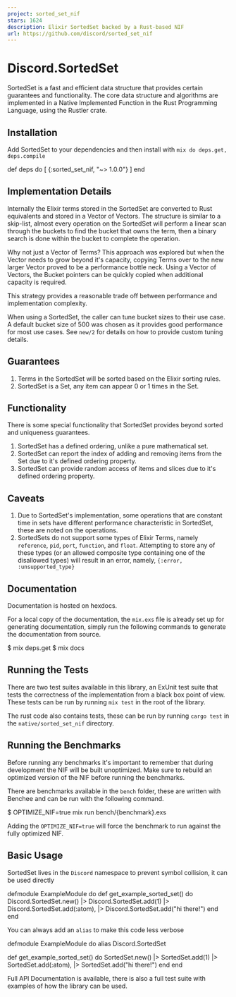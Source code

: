 ```yaml
---
project: sorted_set_nif
stars: 1624
description: Elixir SortedSet backed by a Rust-based NIF
url: https://github.com/discord/sorted_set_nif
---
```


Discord.SortedSet
=================

SortedSet is a fast and efficient data structure that provides certain guarantees and functionality. The core data structure and algorithms are implemented in a Native Implemented Function in the Rust Programming Language, using the Rustler crate.

Installation
------------

Add SortedSet to your dependencies and then install with `mix do deps.get, deps.compile`

def deps do
  \[
    {:sorted\_set\_nif, "~> 1.0.0"}
  \]
end

Implementation Details
----------------------

Internally the Elixir terms stored in the SortedSet are converted to Rust equivalents and stored in a Vector of Vectors. The structure is similar to a skip-list, almost every operation on the SortedSet will perform a linear scan through the buckets to find the bucket that owns the term, then a binary search is done within the bucket to complete the operation.

Why not just a Vector of Terms? This approach was explored but when the Vector needs to grow beyond it's capacity, copying Terms over to the new larger Vector proved to be a performance bottle neck. Using a Vector of Vectors, the Bucket pointers can be quickly copied when additional capacity is required.

This strategy provides a reasonable trade off between performance and implementation complexity.

When using a SortedSet, the caller can tune bucket sizes to their use case. A default bucket size of 500 was chosen as it provides good performance for most use cases. See `new/2` for details on how to provide custom tuning details.

Guarantees
----------

1.  Terms in the SortedSet will be sorted based on the Elixir sorting rules.
2.  SortedSet is a Set, any item can appear 0 or 1 times in the Set.

Functionality
-------------

There is some special functionality that SortedSet provides beyond sorted and uniqueness guarantees.

1.  SortedSet has a defined ordering, unlike a pure mathematical set.
2.  SortedSet can report the index of adding and removing items from the Set due to it's defined ordering property.
3.  SortedSet can provide random access of items and slices due to it's defined ordering property.

Caveats
-------

1.  Due to SortedSet's implementation, some operations that are constant time in sets have different performance characteristic in SortedSet, these are noted on the operations.
2.  SortedSets do not support some types of Elixir Terms, namely `reference`, `pid`, `port`, `function`, and `float`. Attempting to store any of these types (or an allowed composite type containing one of the disallowed types) will result in an error, namely, `{:error, :unsupported_type}`

Documentation
-------------

Documentation is hosted on hexdocs.

For a local copy of the documentation, the `mix.exs` file is already set up for generating documentation, simply run the following commands to generate the documentation from source.

$ mix deps.get
$ mix docs

Running the Tests
-----------------

There are two test suites available in this library, an ExUnit test suite that tests the correctness of the implementation from a black box point of view. These tests can be run by running `mix test` in the root of the library.

The rust code also contains tests, these can be run by running `cargo test` in the `native/sorted_set_nif` directory.

Running the Benchmarks
----------------------

Before running any benchmarks it's important to remember that during development the NIF will be built unoptimized. Make sure to rebuild an optimized version of the NIF before running the benchmarks.

There are benchmarks available in the `bench` folder, these are written with Benchee and can be run with the following command.

$ OPTIMIZE\_NIF=true mix run bench/{benchmark}.exs

Adding the `OPTIMIZE_NIF=true` will force the benchmark to run against the fully optimized NIF.

Basic Usage
-----------

SortedSet lives in the `Discord` namespace to prevent symbol collision, it can be used directly

defmodule ExampleModule do
  def get\_example\_sorted\_set() do
    Discord.SortedSet.new()
    |> Discord.SortedSet.add(1)
    |> Discord.SortedSet.add(:atom),
    |> Discord.SortedSet.add("hi there!")
  end
end

You can always add an `alias` to make this code less verbose

defmodule ExampleModule do
  alias Discord.SortedSet
  
  def get\_example\_sorted\_set() do
    SortedSet.new()
    |> SortedSet.add(1)
    |> SortedSet.add(:atom),
    |> SortedSet.add("hi there!")
  end
end

Full API Documentation is available, there is also a full test suite with examples of how the library can be used.
